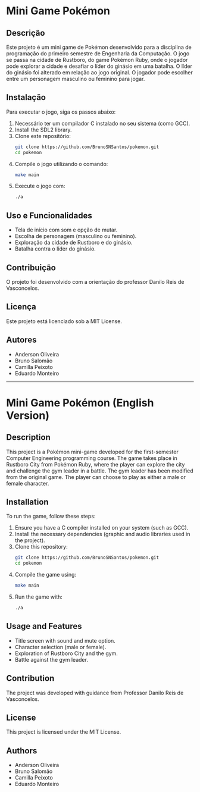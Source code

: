 # Mini Game Pokémon

## Descrição
Este projeto é um mini game de Pokémon desenvolvido para a disciplina de programação do primeiro semestre de Engenharia da Computação. O jogo se passa na cidade de Rustboro, do game Pokémon Ruby, onde o jogador pode explorar a cidade e desafiar o líder do ginásio em uma batalha. O líder do ginásio foi alterado em relação ao jogo original. O jogador pode escolher entre um personagem masculino ou feminino para jogar.

## Instalação
Para executar o jogo, siga os passos abaixo:

1. Necessário ter um compilador C instalado no seu sistema (como GCC).
2. Install the SDL2 library.
3. Clone este repositório:
   ```sh
   git clone https://github.com/BrunoSNSantos/pokemon.git
   cd pokemon
   ```
4. Compile o jogo utilizando o comando:
   ```sh
   make main
   ```
5. Execute o jogo com:
   ```sh
   ./a
   ```

## Uso e Funcionalidades
- Tela de início com som e opção de mutar.
- Escolha de personagem (masculino ou feminino).
- Exploração da cidade de Rustboro e do ginásio.
- Batalha contra o líder do ginásio.

## Contribuição
O projeto foi desenvolvido com a orientação do professor Danilo Reis de Vasconcelos.

## Licença
Este projeto está licenciado sob a MIT License.

## Autores
- Anderson Oliveira
- Bruno Salomão
- Camilla Peixoto
- Eduardo Monteiro

---

# Mini Game Pokémon (English Version)

## Description
This project is a Pokémon mini-game developed for the first-semester Computer Engineering programming course. The game takes place in Rustboro City from Pokémon Ruby, where the player can explore the city and challenge the gym leader in a battle. The gym leader has been modified from the original game. The player can choose to play as either a male or female character.

## Installation
To run the game, follow these steps:

1. Ensure you have a C compiler installed on your system (such as GCC).
2. Install the necessary dependencies (graphic and audio libraries used in the project).
3. Clone this repository:
   ```sh
   git clone https://github.com/BrunoSNSantos/pokemon.git
   cd pokemon
   ```
4. Compile the game using:
   ```sh
   make main
   ```
5. Run the game with:
   ```sh
   ./a
   ```

## Usage and Features
- Title screen with sound and mute option.
- Character selection (male or female).
- Exploration of Rustboro City and the gym.
- Battle against the gym leader.

## Contribution
The project was developed with guidance from Professor Danilo Reis de Vasconcelos.

## License
This project is licensed under the MIT License.

## Authors
- Anderson Oliveira
- Bruno Salomão
- Camilla Peixoto
- Eduardo Monteiro

